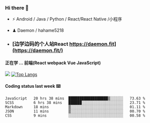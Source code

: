 ### Hi there 👋


- ⚡  Android / Java / Python / React/React Native /小程序
- ♟  Daemon / hahame5218  

- ### [边学边码的个人站React https://daemon.fit](https://daemon.fit/)


#### 正在学 ... 前端(React webpack Vue JavaScript)   


![](https://github-readme-stats.vercel.app/api?username=Daemon1993)  [![Top Langs](https://github-readme-stats.vercel.app/api/top-langs/?username=Daemon1993)](https://github.com/anuraghazra/github-readme-stats) 



#### Coding status last week ⌨️

<!--START_SECTION:waka-->
```text
JavaScript   20 hrs 38 mins  ██████████████████▒░░░░░░   73.63 % 
SCSS         6 hrs 38 mins   ██████░░░░░░░░░░░░░░░░░░░   23.71 % 
Markdown     18 mins         ▒░░░░░░░░░░░░░░░░░░░░░░░░   01.11 % 
JSON         11 mins         ▒░░░░░░░░░░░░░░░░░░░░░░░░   00.70 % 
CSS          9 mins          ░░░░░░░░░░░░░░░░░░░░░░░░░   00.58 % 
```
<!--END_SECTION:waka-->


